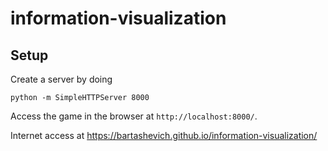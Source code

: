 # information-visualization

## Setup

Create a server by doing
```
python -m SimpleHTTPServer 8000
```

Access the game in the browser at  `http://localhost:8000/`.

Internet access at https://bartashevich.github.io/information-visualization/
